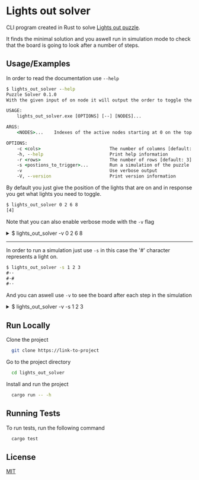 
# Lights out solver

CLI program created in Rust to solve [Lights out puzzle](https://mathworld.wolfram.com/LightsOutPuzzle.html).

It finds the minimal solution and you aswell run in simulation mode to check that the board is going to look after a number of steps.
## Usage/Examples

In order to read the documentation use `--help`
```cmd
$ lights_out_solver --help
Puzzle Solver 0.1.0
With the given input of on node it will output the order to toggle the lights to solve the puzzle  

USAGE:
    lights_out_solver.exe [OPTIONS] [--] [NODES]...

ARGS:
    <NODES>...    Indexes of the active nodes starting at 0 on the top left

OPTIONS:
    -c <cols>                          The number of columns [default: 3]
    -h, --help                         Print help information
    -r <rows>                          The number of rows [default: 3]
    -s <postions_to_trigger>...        Run a simulation of the puzzle
    -v                                 Use verbose output
    -V, --version                      Print version information
```

By default you just give the position of the lights that are on and in response you get what lights you need to toggle.
```cmd
$ lights_out_solver 0 2 6 8
[4]
```

Note that you can also enable verbose mode with the `-v` flag
<details>
<summary>$ lights_out_solver -v 0 2 6 8</summary>

```cmd
2022-05-24T22:51:16.582Z INFO [lights_out_solver] Verbose mode enabled
2022-05-24T22:51:16.582Z DEBUG [lights_out_solver] Active indices: [0, 2, 6, 8]
2022-05-24T22:51:16.583Z DEBUG [lights_out_solver] Rows: 3
2022-05-24T22:51:16.583Z DEBUG [lights_out_solver] Cols: 3
2022-05-24T22:51:16.584Z DEBUG [lights_out_solver] Board:
#·#
···
#·#
2022-05-24T22:51:16.584Z DEBUG [lights_out_solver] Searching for solution ...
2022-05-24T22:51:17.166Z DEBUG [lights_out_solver] Final solution: Some([4])
[4]
```
</details>

---
In order to run a simulation just use `-s` in this case the '#' character represents a light on.
```cmd
$ lights_out_solver -s 1 2 3
#··
#·#
#··
```

And you can aswell use `-v` to see the board after each step in the simulation
<details>
<summary>$ lights_out_solver -v -s 1 2 3</summary>

```cmd
2022-05-24T22:59:16.065Z INFO [lights_out_solver] Verbose mode enabled
2022-05-24T22:59:16.066Z DEBUG [lights_out_solver] Active indices: []
2022-05-24T22:59:16.066Z DEBUG [lights_out_solver] Rows: 3
2022-05-24T22:59:16.066Z DEBUG [lights_out_solver] Cols: 3
2022-05-24T22:59:16.067Z DEBUG [lights_out_solver] Board:
···
···
···
2022-05-24T22:59:16.068Z DEBUG [lights_out_solver] Board before the simulation:

···
···
···
2022-05-24T22:59:16.069Z DEBUG [lights_out_solver] Steps to simulate: [1, 2, 3]
2022-05-24T22:59:16.069Z DEBUG [lights_out_solver] Step 0:

###
·#·
···
2022-05-24T22:59:16.071Z DEBUG [lights_out_solver] Step 1:

#··
·##
···
2022-05-24T22:59:16.074Z DEBUG [lights_out_solver] Step 2:

#··
#·#
#··
2022-05-24T22:59:16.075Z DEBUG [lights_out_solver] Board after simulation:
#··
#·#
#··

#··
#·#
#··
```
</details>

## Run Locally

Clone the project

```bash
  git clone https://link-to-project
```

Go to the project directory

```bash
  cd lights_out_solver
```

Install and run the project

```bash
  cargo run -- -h
```


## Running Tests

To run tests, run the following command

```bash
  cargo test
```


## License

[MIT](https://choosealicense.com/licenses/mit/)

